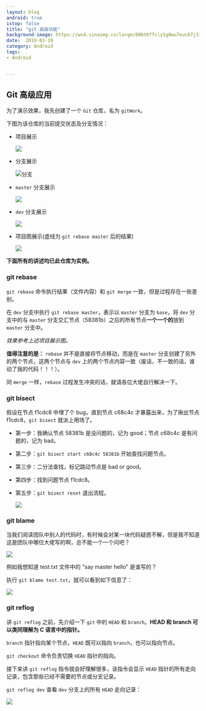 ```yaml
---
layout: blog 
android: true 
istop: false
title: "git 高级功能" 
background-image: https://ws4.sinaimg.cn/large/006tKfTcly1g0wu7euc67j31900u04qp.jpg
date:  2019-03-19
category: Android
tags: 
- Android


---
```


## Git 高级应用

为了演示效果，我先创建了一个 `Git` 仓库，名为 `gitWork`。

下图为该仓库的当前提交状态及分支情况：

- 项目展示

  ![](https://ws2.sinaimg.cn/large/006tKfTcly1g1hkacayvaj311002uq3b.jpg)

- 分支展示

  ![分支](https://ws4.sinaimg.cn/large/006tKfTcly1g1hkas7zo1j311m034q2z.jpg)

- `master` 分支展示

  ![](https://ws1.sinaimg.cn/large/006tKfTcly1g1hkbrm5hcj319k0lkwi9.jpg)

- `dev` 分支展示

  ![](https://ws1.sinaimg.cn/large/006tKfTcly1g1hkbrm5hcj319k0lkwi9.jpg)

- 项目图展示(虚线为 `git rebase master` 后的结果)

  ![](https://ws3.sinaimg.cn/large/006tKfTcly1g1hlctl9f0j317c0h4q4h.jpg)

**下面所有的讲述均已此仓库为实例。**

### git rebase

`git rebase` 命令执行结果（文件内容）和 `git merge` 一致，但是过程存在一些差别。

在 `dev` 分支中执行 `git rebase master`，表示以 `master` 分支为 `base`，将 `dev` 分支中的与 `master` 分支交汇节点（58381b）之后的所有节点**一个一个的**放到 `master` 分支中。

*效果参考上述项目展示图。*

**值得注意的是：** `rebase` 并不是直接将节点移动，而是在 `master` 分支创建了另外的两个节点，这两个节点与 `dev` 上的两个节点内容一致（废话，不一致的话，谁动了我的代码！！！）。

同 `merge` 一样，`rebase` 过程发生冲突的话，就请各位大佬自行解决一下。

### git bisect

假设在节点 f1cdc8 中埋了个 bug，直到节点 c68c4c 才暴露出来，为了揪出节点 f1cdc8，`git bisect` 就派上用场了。

- 第一步：我确认节点 58381b 是没问题的，记为 good；节点 c68c4c 是有问题的，记为 bad。

- 第二步：`git bisect start c68c4c 58381b` 开始查找问题节点。

- 第三步：二分法查找，标记跳动节点是 bad or good。

- 第四步：找到问题节点 f1cdc8。

- 第五步：`git bisect reset` 退出流程。

  ![](https://ws2.sinaimg.cn/large/006tKfTcly1g1is6acesoj31b60io7bg.jpg)

### git blame

当我们阅读团队中别人的代码时，有时候会对某一块代码疑惑不解，但是我不知道这是团队中哪位大佬写的啊，总不能一个一个问吧？

![](https://ws4.sinaimg.cn/large/006tKfTcly1g1isqu4zb3j30ws01u74h.jpg)

例如我想知道 test.txt 文件中的 "say master hello" 是谁写的？

执行 `git blame test.txt`，就可以看到如下信息了：

![](https://ws1.sinaimg.cn/large/006tKfTcly1g1isr5707yj30ys020aa9.jpg)

### git reflog

讲 `git reflog` 之前，先介绍一下 `git` 中的 `HEAD` 和 `branch`。**HEAD 和 branch 可以类同理解为 C 语言中的指针。** 

`branch` 指针指向某个节点，`HEAD` 既可以指向 `branch`，也可以指向节点。

`git checkout` 命令负责切换 `HEAD` 指针的指向。

接下来讲 `git reflog` 指令就会好理解很多，该指令会显示 `HEAD` 指针的所有走向记录，包含那些已经不需要的节点或分支记录。

`git reflog dev` 查看 `dev` 分支上的所有 `HEAD` 走向记录：

![](https://ws3.sinaimg.cn/large/006tKfTcly1g1it4eztv7j31ek0awtcp.jpg)










